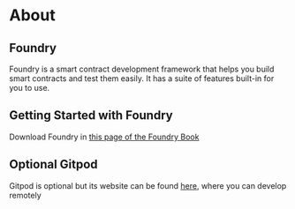 # About

## Foundry

Foundry is a smart contract development framework that helps you build smart contracts and test them easily. It has a suite of features built-in for you to use.

## Getting Started with Foundry

Download Foundry in [this page of the Foundry Book](https://book.getfoundry.sh/getting-started/installation)

## Optional Gitpod

Gitpod is optional but its website can be found [here](https://www.gitpod.io/), where you can develop remotely